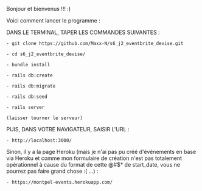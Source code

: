 Bonjour et bienvenus !!! :) 


Voici comment lancer le programme : 

  DANS LE TERMINAL, TAPER LES COMMANDES SUIVANTES : 

    - git clone https://github.com/Maxx-N/s6_j2_eventbrite_devise.git

    - cd s6_j2_eventbrite_devise/

    - bundle install

    - rails db:create

    - rails db:migrate

    - rails db:seed

    - rails server
    
    (laisser tourner le serveur)

  PUIS, DANS VOTRE NAVIGATEUR, SAISIR L'URL : 

    - http://localhost:3000/


Sinon, il y a la page Heroku (mais je n'ai pas pu créé d'évènements en base via Heroku et comme mon formulaire de création n'est pas totalement opérationnel à cause du format de cette @#$* de start_date, vous ne pourrez pas faire grand chose :(     ...)    :

    - https://montpel-events.herokuapp.com/